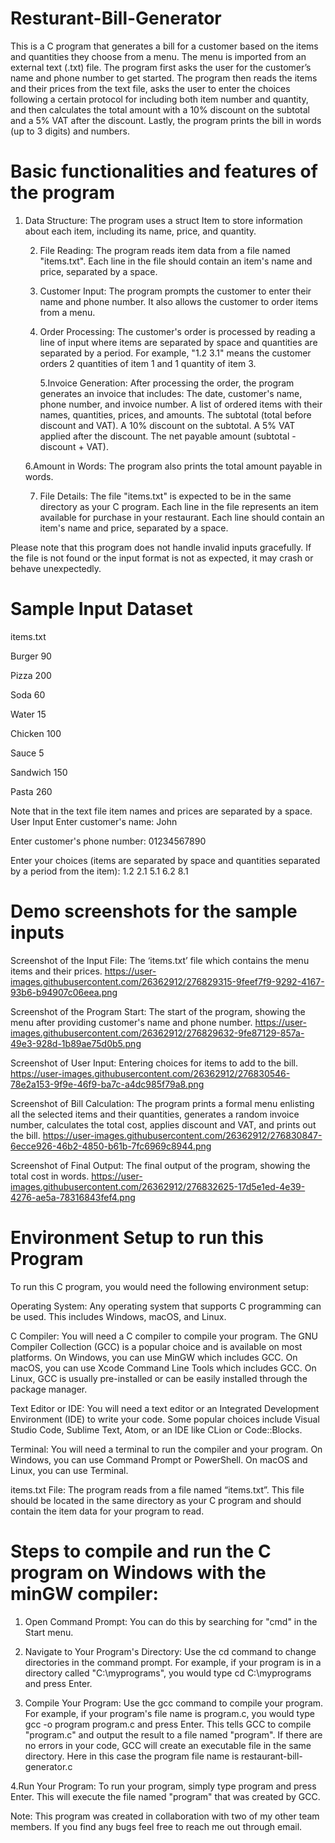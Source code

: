 # Resturant-Bill-Generator
This is a C program that generates a bill for a customer based on the items and quantities they choose from a menu. The menu is imported from an external text (.txt) file. The program first asks the user for the customer’s name and phone number to get started. The program then reads the items and their prices from the text file, asks the user to enter the choices following a certain protocol for including both item number and quantity, and then calculates the total amount with a 10% discount on the subtotal and a 5% VAT after the discount. Lastly, the program prints the bill in words (up to 3 digits) and numbers.
# Basic functionalities and features of the program


1. Data Structure: The program uses a struct Item to store information about each item, including its name, price, and quantity.

   2. File Reading: The program reads item data from a file named "items.txt". Each line in the file should contain an item's name and price, separated by a space.

   3. Customer Input: The program prompts the customer to enter their name and phone number. It also allows the customer to order items from a menu.

   4. Order Processing: The customer's order is processed by reading a line of input where items are separated by space and quantities are separated by a period. For example, "1.2 3.1" means the customer orders 2 quantities of item 1 and 1 quantity of item 3.

      5.Invoice Generation: After processing the order, the program generates an invoice that includes:
        The date, customer's name, phone number, and invoice number.
        A list of ordered items with their names, quantities, prices, and amounts.
        The subtotal (total before discount and VAT).
        A 10% discount on the subtotal.
        A 5% VAT applied after the discount.
        The net payable amount (subtotal - discount + VAT).

    6.Amount in Words: The program also prints the total amount payable in words.

   7. File Details: The file "items.txt" is expected to be in the same directory as your C program. Each line in the file represents an item available for purchase in your restaurant. Each line should contain an item's name and price, separated by a space.

Please note that this program does not handle invalid inputs gracefully. If the file is not found or the input format is not as expected, it may crash or behave unexpectedly.
# Sample Input Dataset
items.txt 

Burger 90

Pizza 200

Soda 60

Water 15

Chicken 100

Sauce 5

Sandwich 150

Pasta 260

Note that in the text file item names and prices are separated by a space.
User Input
  Enter customer's name: John
  
  Enter customer's phone number: 01234567890
  
  Enter your choices (items are separated by space and quantities separated by a period from     the item): 1.2 2.1 5.1 6.2 8.1
#  Demo screenshots for the sample inputs
Screenshot of the Input File: The ‘items.txt’ file which contains the menu items and their prices.
https://user-images.githubusercontent.com/26362912/276829315-9feef7f9-9292-4167-93b6-b94907c06eea.png

Screenshot of the Program Start: The start of the program, showing the menu after providing customer's name and phone number. 
https://user-images.githubusercontent.com/26362912/276829632-9fe87129-857a-49e3-928d-1b89ae75d0b5.png

Screenshot of User Input: Entering choices for items to add to the bill. 
https://user-images.githubusercontent.com/26362912/276830546-78e2a153-9f9e-46f9-ba7c-a4dc985f79a8.png

Screenshot of Bill Calculation: The program prints a formal menu enlisting all the selected items and their quantities, generates a random invoice number, calculates the total cost, applies discount and VAT, and prints out the bill. 
https://user-images.githubusercontent.com/26362912/276830847-6ecce926-46b2-4850-b61b-7fc6969c8944.png

Screenshot of Final Output: The final output of the program, showing the total cost in words. 
https://user-images.githubusercontent.com/26362912/276832625-17d5e1ed-4e39-4276-ae5a-78316843fef4.png

# Environment Setup to run this Program
To run this C program, you would need the following environment setup:

Operating System: Any operating system that supports C programming can be used. This includes Windows, macOS, and Linux.

C Compiler: You will need a C compiler to compile your program. The GNU Compiler Collection (GCC) is a popular choice and is available on most platforms. On Windows, you can use MinGW which includes GCC. On macOS, you can use Xcode Command Line Tools which includes GCC. On Linux, GCC is usually pre-installed or can be easily installed through the package manager.

Text Editor or IDE: You will need a text editor or an Integrated Development Environment (IDE) to write your code. Some popular choices include Visual Studio Code, Sublime Text, Atom, or an IDE like CLion or Code::Blocks.

Terminal: You will need a terminal to run the compiler and your program. On Windows, you can use Command Prompt or PowerShell. On macOS and Linux, you can use Terminal.

items.txt File: The program reads from a file named “items.txt”. This file should be located in the same directory as your C program and should contain the item data for your program to read.
# Steps to compile and run the C program on Windows with the minGW compiler:

1. Open Command Prompt: You can do this by searching for "cmd" in the Start menu.

2. Navigate to Your Program's Directory: Use the cd command to change directories in the command prompt. For example, if your program is in a directory called "C:\myprograms", you would type cd C:\myprograms and press Enter.

 3. Compile Your Program: Use the gcc command to compile your program. For example, if your program's file name is program.c, you would type gcc -o program program.c and press Enter. This tells GCC to compile "program.c" and output the result to a file named "program". If there are no errors in your code, GCC will create an executable file in the same directory. Here in this case the program file name is restaurant-bill-generator.c

 4.Run Your Program: To run your program, simply type program and press Enter. This will execute the file named "program" that was created by GCC.

Note: This program was created in collaboration with two of my other team members. If you find any bugs feel free to reach me out through email.


